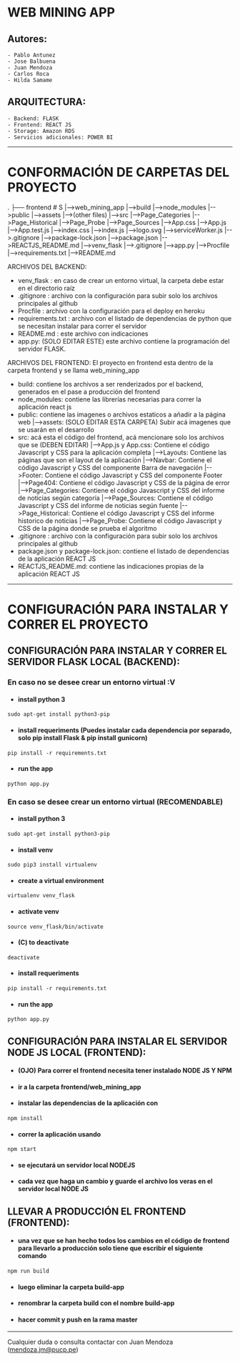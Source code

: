 # WEB MINING APP
## Autores:
    - Pablo Antunez
    - Jose Balbuena
    - Juan Mendoza
    - Carlos Roca
    - Hilda Samame
## ARQUITECTURA:
    - Backend: FLASK 
    - Frontend: REACT JS 
    - Storage: Amazon RDS
    - Servicios adicionales: POWER BI

<hr />

# CONFORMACIÓN DE CARPETAS DEL PROYECTO
 
 .
 ├── frontend # S
    |-->web_mining_app
        |-->build
        |-->node_modules
        |-->public
            |-->assets
            |-->(other files)
        |-->src
            |-->Page_Categories
            |-->Page_Historical
            |-->Page_Probe
            |-->Page_Sources
            |-->App.css
            |-->App.js
            |-->App.test.js
            |-->index.css
            |-->index.js
            |-->logo.svg
            |-->serviceWorker.js
        |-->.gitignore
        |-->package-lock.json
        |-->package.json
        |-->REACTJS_README.md
 |-->venv_flask
 |-->.gitignore
 |-->app.py
 |-->Procfile
 |-->requirements.txt
 |-->README.md

ARCHIVOS DEL BACKEND:
- venv_flask : en caso de crear un entorno virtual, la carpeta debe estar en el directorio raíz
- .gitignore : archivo con la configuración para subir solo los archivos principales al github
- Procfile : archivo con la configuración para el deploy en heroku
- requirements.txt : archivo con el listado de dependencias de python que se necesitan instalar para correr el servidor
- README.md :  este archivo con indicaciones
- app.py: (SOLO EDITAR ESTE) este archivo contiene la programación del servidor FLASK.

ARCHIVOS DEL FRONTEND:
El proyecto en frontend esta dentro de la carpeta frontend y se llama web_mining_app
- build: contiene los archivos a ser renderizados por el backend, generados en el pase a producción del frontend
- node_modules: contiene las librerías necesarias para correr la aplicación react js
- public: contiene las imagenes o archivos estaticos a añadir a la página web
    |-->assets: (SOLO EDITAR ESTA CARPETA) Subir acá imagenes que se usarán en el desarrollo
- src: acá esta el código del frontend, acá mencionare solo los archivos que se (DEBEN EDITAR)
    |-->App.js y App.css: Contiene el código Javascript y CSS para la aplicación completa
    |-->Layouts: Contiene las páginas que son el layout de la aplicación 
        |-->Navbar: Contiene el código Javascript y CSS del componente Barra de navegación 
        |-->Footer: Contiene el código Javascript y CSS del componente Footer  
        |-->Page404: Contiene el código Javascript y CSS de la página de error 
    |-->Page_Categories: Contiene el código Javascript y CSS del informe de noticias según categoría 
    |-->Page_Sources: Contiene el código Javascript y CSS del informe de noticias según fuente 
    |-->Page_Historical: Contiene el código Javascript y CSS del informe historico de noticias 
    |-->Page_Probe: Contiene el código Javascript y CSS de la página donde se prueba el algoritmo
- .gitignore : archivo con la configuración para subir solo los archivos principales al github
- package.json y package-lock.json: contiene el listado de dependencias de la aplicación REACT JS
- REACTJS_README.md: contiene las indicaciones propias de la aplicación REACT JS

<hr />

# CONFIGURACIÓN PARA INSTALAR Y CORRER EL PROYECTO

## CONFIGURACIÓN PARA INSTALAR Y CORRER EL SERVIDOR FLASK LOCAL (BACKEND): 

###  En caso no se desee crear un entorno virtual :V

- ####  install python 3
`sudo apt-get install python3-pip`
- ####  install requeriments (Puedes instalar cada dependencia por separado, solo pip install Flask & pip install gunicorn)
`pip install -r requirements.txt`
- ####  run the app
`python app.py`

###  En caso se desee crear un entorno virtual (RECOMENDABLE)

- ####  install python 3
`sudo apt-get install python3-pip`
- ####  install venv
`sudo pip3 install virtualenv` 
- ####  create a virtual environment
`virtualenv venv_flask`
- ####  activate venv
`source venv_flask/bin/activate`
- ####  (C) to deactivate
`deactivate`
- ####  install requeriments 
`pip install -r requirements.txt`
- ####  run the app
`python app.py`

## CONFIGURACIÓN PARA INSTALAR EL SERVIDOR NODE JS LOCAL (FRONTEND): 

- ####  (OJO) Para correr el frontend necesita tener instalado NODE JS Y NPM
- ####  ir a la carpeta frontend/web_mining_app 
- ####  instalar las dependencias de la aplicación con
`npm install`
- ####  correr la aplicación usando
`npm start`
- ####  se ejecutará un servidor local NODEJS
- ####  cada vez que haga un cambio y guarde el archivo los veras en el servidor local NODE JS

## LLEVAR A PRODUCCIÓN EL FRONTEND (FRONTEND): 
- ####  una vez que se han hecho todos los cambios en el código de frontend para llevarlo a producción solo tiene que escribir el siguiente comando
`npm run build`
- ####  luego eliminar la carpeta build-app
- ####  renombrar la carpeta build con el nombre build-app
- ####  hacer commit y push en la rama master

<hr />

Cualquier duda o consulta contactar con Juan Mendoza (mendoza.jm@pucp.pe)
